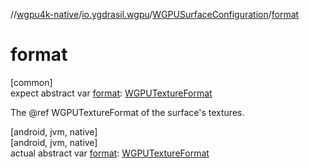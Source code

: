 //[wgpu4k-native](../../../index.md)/[io.ygdrasil.wgpu](../index.md)/[WGPUSurfaceConfiguration](index.md)/[format](format.md)

# format

[common]\
expect abstract var [format](format.md): [WGPUTextureFormat](../-w-g-p-u-texture-format/index.md)

The @ref WGPUTextureFormat of the surface's textures.

[android, jvm, native]\
[android, jvm, native]\
actual abstract var [format](format.md): [WGPUTextureFormat](../-w-g-p-u-texture-format/index.md)
